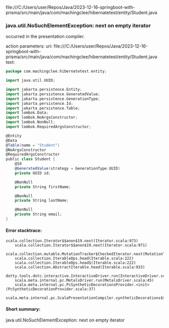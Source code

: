 file:///C:/Users/user/Repos/Java/2023-12-16-springboot-with-prisma/src/main/java/com/machingclee/hibernatetest/entity/Student.java
### java.util.NoSuchElementException: next on empty iterator

occurred in the presentation compiler.

action parameters:
uri: file:///C:/Users/user/Repos/Java/2023-12-16-springboot-with-prisma/src/main/java/com/machingclee/hibernatetest/entity/Student.java
text:
```scala
package com.machingclee.hibernatetest.entity;

import java.util.UUID;

import jakarta.persistence.Entity;
import jakarta.persistence.GeneratedValue;
import jakarta.persistence.GenerationType;
import jakarta.persistence.Id;
import jakarta.persistence.Table;
import lombok.Data;
import lombok.NoArgsConstructor;
import lombok.NonNull;
import lombok.RequiredArgsConstructor;

@Entity
@Data
@Table(name = "Student")
@NoArgsConstructor
@RequiredArgsConstructor
public class Student {
    @Id
    @GeneratedValue(strategy = GenerationType.UUID)
    private UUID id;

    @NonNull
    private String firstName;

    @NonNull
    private String lastName;

    @NonNull
    private String email;
}

```



#### Error stacktrace:

```
scala.collection.Iterator$$anon$19.next(Iterator.scala:973)
	scala.collection.Iterator$$anon$19.next(Iterator.scala:971)
	scala.collection.mutable.MutationTracker$CheckedIterator.next(MutationTracker.scala:76)
	scala.collection.IterableOps.head(Iterable.scala:222)
	scala.collection.IterableOps.head$(Iterable.scala:222)
	scala.collection.AbstractIterable.head(Iterable.scala:933)
	dotty.tools.dotc.interactive.InteractiveDriver.run(InteractiveDriver.scala:168)
	scala.meta.internal.pc.MetalsDriver.run(MetalsDriver.scala:45)
	scala.meta.internal.pc.PcSyntheticDecorationsProvider.<init>(PcSyntheticDecorationProvider.scala:37)
	scala.meta.internal.pc.ScalaPresentationCompiler.syntheticDecorations$$anonfun$1(ScalaPresentationCompiler.scala:110)
```
#### Short summary: 

java.util.NoSuchElementException: next on empty iterator